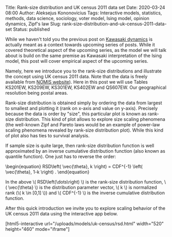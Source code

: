 Title: Rank-size distribution and UK census 2011 data set
Date: 2020-03-24 08:00
Author: Aleksejus Kononovicius
Tags: Interactive models, statistics, methods, data science, sociology, voter model, Ising model, opinion dynamics, Zipf's law
Slug: rank-size-distribution-and-uk-census-2011-data-set
Status: published

While we haven't told you the previous post on
[Kawasaki dynamics]({filename}/articles/2020/kawasaki-ising-model.md) is actually
meant as a context towards upcoming series of posts. While it covered
theoretical aspect of the upcoming series, as the model we will talk about is
build on the same premise as Kawasaki interpretation of the Ising model, this
post will cover empirical aspect of the upcoming series.

Namely, here we introduce you to the rank-size distributions and illustrate the
concept using UK census 2011 data. Note that the data is freely available from
[NOMIS website](https://www.nomisweb.co.uk/query/select/getdatasetbytheme.asp?opt=3&theme=&subgrp=)).
Here in this post we will use Tables KS201EW, KS209EW, KS301EW, KS402EW and
QS607EW. Our geographical resolution being postal areas.

<!--more-->

Rank-size distribution is obtained simply by ordering the data from largest
to smallest and plotting it (rank on x-axis and value on y-axis). Precisely
because the data is order by "size", this particular plot is known as rank-size
distribution. This kind of plot allows to explore size scaling phenomena (the
well-known Zipf and Pareto laws would be an example of power-law scaling
phenomena revealed by rank-size distribution plot). While this kind of plot
also has ties to survival analysis.

If sample size is quite large, then rank-size distribution function is well
approximated by an inverse cumulative distribution function (also known as
quantile function). One just has to reverse the order:

\begin{equation}
RSD\left( \vec{\theta}, k \right) = CDF^{-1} \left( \vec{\theta}, 1-k \right) .
\end{equation}

In the above \\\( RSD\left(\dots\right) \\\) is the rank-size distribution
function, \\\( \vec{\theta} \\\) is the distribution parameter vector,
\\\( k \\\) is normalized rank (\\\( k \in [0,1] \\\)) and \\\( CDF^{-1} \\\)
is the inverse cumulative distribution function.

After this quick introduction we invite you to explore scaling behavior of the
UK census 2011 data using the interactive app below.

[html5-interactive url="/uploads/models/uk-census/rsd.html"
width="520" height="460" mode="iframe"]
